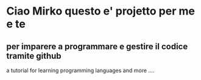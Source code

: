 # Ciao Mirko questo e' projetto per me e te 
##  per imparere a programmare e  gestire il codice tramite github 
a tutorial for learning programming languages and more .... 
